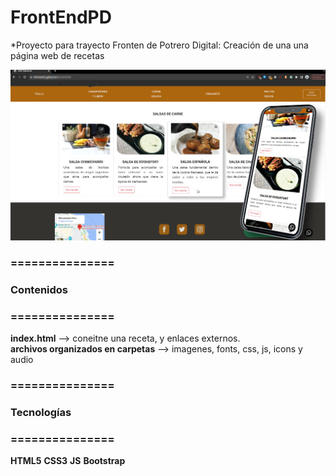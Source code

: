 # FrontEndPD

*Proyecto para trayecto Fronten de Potrero Digital:
Creación de una una página web de recetas

![216 Sabores](web_001.jpg)

### ===============<br />
###   Contenidos 
### ===============<br />

**index.html** --> coneitne una receta, y enlaces externos.  
**archivos organizados en carpetas** --> imagenes, fonts, css, js, icons y audio 

### ===============<br />
###   Tecnologías
### ===============<br />
**HTML5**
**CSS3**
**JS**
**Bootstrap**
